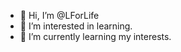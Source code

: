 - 👋 Hi, I’m @LForLife
- 👀 I’m interested in learning.
- 🌱 I’m currently learning my interests.

<!---
LForLife1/LForLife1 is a ✨ special ✨ repository because its `README.md` (this file) appears on your GitHub profile.
You can click the Preview link to take a look at your changes.
--->
